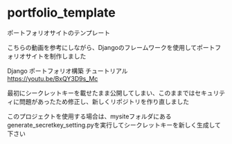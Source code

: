 # portfolio_template
ポートフォリオサイトのテンプレート

こちらの動画を参考にしながら、Djangoのフレームワークを使用してポートフォリオサイトを制作しました

Django ポートフォリオ構築 チュートリアル<br>
<https://youtu.be/BxQY3D9s_Mc>

最初にシークレットキーを載せたまま公開してしまい、このままではセキュリティに問題があったため修正し、新しくリポジトリを作り直しました

このプロジェクトを使用する場合は、mysiteフォルダにあるgenerate_secretkey_setting.pyを実行してシークレットキーを新しく生成して下さい